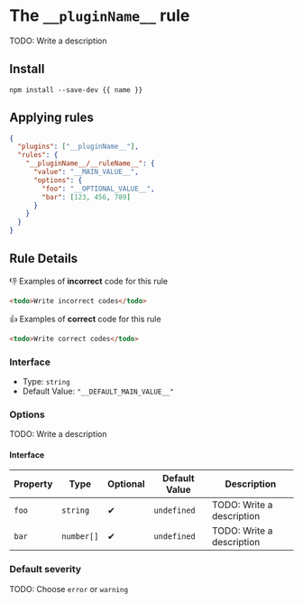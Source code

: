 # The `__pluginName__` rule

TODO: Write a description

## Install

```shell
npm install --save-dev {{ name }}
```

## Applying rules

```json
{
  "plugins": ["__pluginName__"],
  "rules": {
    "__pluginName__/__ruleName__": {
      "value": "__MAIN_VALUE__",
      "options": {
        "foo": "__OPTIONAL_VALUE__",
        "bar": [123, 456, 789]
      }
    }
  }
}
```

## Rule Details

👎 Examples of **incorrect** code for this rule

```html
<todo>Write incorrect codes</todo>
```

👍 Examples of **correct** code for this rule

```html
<todo>Write correct codes</todo>
```

### Interface

- Type: `string`
- Default Value: `"__DEFAULT_MAIN_VALUE__"`

### Options

TODO: Write a description

#### Interface

| Property | Type       | Optional | Default Value | Description               |
| -------- | ---------- | -------- | ------------- | ------------------------- |
| `foo`    | `string`   | ✔       | `undefined`   | TODO: Write a description |
| `bar`    | `number[]` | ✔       | `undefined`   | TODO: Write a description |

### Default severity

TODO: Choose `error` or `warning`
